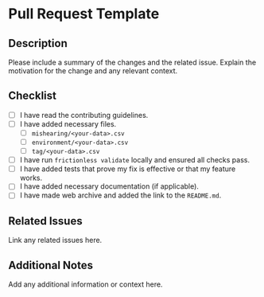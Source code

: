 # Pull Request Template

## Description
Please include a summary of the changes and the related issue. Explain the motivation for the change and any relevant context.

## Checklist
- [ ] I have read the contributing guidelines.
- [ ] I have added necessary files.
    - [ ] `mishearing/<your-data>.csv`
    - [ ] `environment/<your-data>.csv`
    - [ ] `tag/<your-data>.csv`
- [ ] I have run `frictionless validate` locally and ensured all checks pass.
- [ ] I have added tests that prove my fix is effective or that my feature works.
- [ ] I have added necessary documentation (if applicable).
- [ ] I have made web archive and added the link to the `README.md`.

## Related Issues
Link any related issues here.

## Additional Notes
Add any additional information or context here.